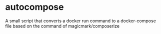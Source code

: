 # autocompose
A small script that converts a docker run command to a docker-compose file based on the command of magicmark/composerize 

